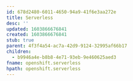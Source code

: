 ```yaml
---
id: 678d2480-6011-4650-94a9-41f6e3aa272e
title: Serverless
desc: ''
updated: 1603866676841
created: 1603866676841
stub: true
parent: 4f3f4a54-ac7a-42d9-9124-32995af66b17
children:
  - b9946a4e-b8b8-4e71-93eb-9e460625aed3
fname: openshift.serverless
hpath: openshift.serverless
---
```



